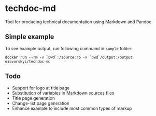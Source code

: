 # techdoc-md
Tool for producing technical documentation using Markdown and Pandoc

## Simple example

To see example output, run following command in `sample` folder:

``docker run --rm -v `pwd`:/source:ro -v `pwd`/output:/output oiavorskyi/techdoc-md``

## Todo

* Support for logo at title page
* Substitution of variables in Markdown sources files
* Title page generation
* Change-list page generation
* Enhance example to include most common types of markup
